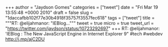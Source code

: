 
+++
author = "Jaydson Gomes"
categories = ["tweet"]
date = "Fri Mar 19 13:55:48 +0000 2010"
draft = false
slug = "1daccafbb102f77e30b4918f35757f3557fec618"
tags = ["tweet"]
title = """RT: @elijahmanor: "IEBlog..."""
tweet = true
micro = true
tweet_url = "https://twitter.com/jaydson/status/10723292697"
+++
RT: @elijahmanor: 'IEBlog : The New JavaScript Engine in Internet Explorer 9" #tech #webdev http://j.mp/ajC2DU
